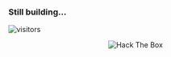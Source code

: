 ### Still building...

 ![visitors](https://visitor-badge.glitch.me/badge?page_id=page.id&left_color=green&right_color=red)

<p align="center">
<img src="http://www.hackthebox.eu/badge/image/700316" alt="Hack The Box">
</p>
